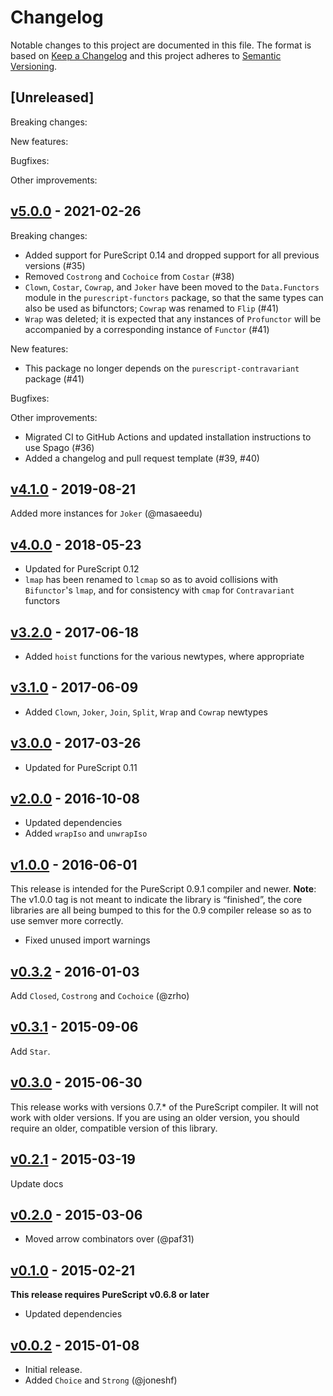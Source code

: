 # Changelog

Notable changes to this project are documented in this file. The format is based on [Keep a Changelog](https://keepachangelog.com/en/1.0.0/) and this project adheres to [Semantic Versioning](https://semver.org/spec/v2.0.0.html).

## [Unreleased]

Breaking changes:

New features:

Bugfixes:

Other improvements:

## [v5.0.0](https://github.com/purescript/purescript-profunctor/releases/tag/v5.0.0) - 2021-02-26

Breaking changes:
- Added support for PureScript 0.14 and dropped support for all previous versions (#35)
- Removed `Costrong` and `Cochoice` from `Costar` (#38)
- `Clown`, `Costar`, `Cowrap`, and `Joker` have been moved to the `Data.Functors` module in the `purescript-functors` package, so that the same types can also be used as bifunctors; `Cowrap` was renamed to `Flip` (#41)
- `Wrap` was deleted; it is expected that any instances of `Profunctor` will be accompanied by a corresponding instance of `Functor` (#41)

New features:
- This package no longer depends on the `purescript-contravariant` package (#41)

Bugfixes:

Other improvements:
- Migrated CI to GitHub Actions and updated installation instructions to use Spago (#36)
- Added a changelog and pull request template (#39, #40)

## [v4.1.0](https://github.com/purescript/purescript-profunctor/releases/tag/v4.1.0) - 2019-08-21

Added more instances for `Joker` (@masaeedu)

## [v4.0.0](https://github.com/purescript/purescript-profunctor/releases/tag/v4.0.0) - 2018-05-23

- Updated for PureScript 0.12
- `lmap` has been renamed to `lcmap` so as to avoid collisions with `Bifunctor`'s `lmap`, and for consistency with `cmap` for `Contravariant` functors

## [v3.2.0](https://github.com/purescript/purescript-profunctor/releases/tag/v3.2.0) - 2017-06-18

- Added `hoist` functions for the various newtypes, where appropriate

## [v3.1.0](https://github.com/purescript/purescript-profunctor/releases/tag/v3.1.0) - 2017-06-09

- Added `Clown`, `Joker`, `Join`, `Split`, `Wrap` and `Cowrap` newtypes

## [v3.0.0](https://github.com/purescript/purescript-profunctor/releases/tag/v3.0.0) - 2017-03-26

- Updated for PureScript 0.11

## [v2.0.0](https://github.com/purescript/purescript-profunctor/releases/tag/v2.0.0) - 2016-10-08

- Updated dependencies
- Added `wrapIso` and `unwrapIso`

## [v1.0.0](https://github.com/purescript/purescript-profunctor/releases/tag/v1.0.0) - 2016-06-01

This release is intended for the PureScript 0.9.1 compiler and newer. **Note**: The v1.0.0 tag is not meant to indicate the library is “finished”, the core libraries are all being bumped to this for the 0.9 compiler release so as to use semver more correctly.

- Fixed unused import warnings

## [v0.3.2](https://github.com/purescript/purescript-profunctor/releases/tag/v0.3.2) - 2016-01-03

Add `Closed`, `Costrong` and `Cochoice` (@zrho)

## [v0.3.1](https://github.com/purescript/purescript-profunctor/releases/tag/v0.3.1) - 2015-09-06

Add `Star`.

## [v0.3.0](https://github.com/purescript/purescript-profunctor/releases/tag/v0.3.0) - 2015-06-30

This release works with versions 0.7.\* of the PureScript compiler. It will not work with older versions. If you are using an older version, you should require an older, compatible version of this library.

## [v0.2.1](https://github.com/purescript/purescript-profunctor/releases/tag/v0.2.1) - 2015-03-19

Update docs

## [v0.2.0](https://github.com/purescript/purescript-profunctor/releases/tag/v0.2.0) - 2015-03-06

- Moved arrow combinators over (@paf31)

## [v0.1.0](https://github.com/purescript/purescript-profunctor/releases/tag/v0.1.0) - 2015-02-21

**This release requires PureScript v0.6.8 or later**
- Updated dependencies

## [v0.0.2](https://github.com/purescript/purescript-profunctor/releases/tag/v0.0.2) - 2015-01-08

- Initial release.
- Added `Choice` and `Strong` (@joneshf)


